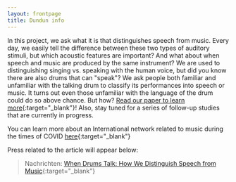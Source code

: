 ```yaml
---
layout: frontpage
title: Dundun info
---
```


In this project, we ask what it is that distinguishes speech from music. Every day, we easily tell the difference between these two types of auditory stimuli, but which acoustic features are important? 
And what about when speech and music are produced by the same instrument? We are used to distinguishing singing vs. speaking with the human voice, but did you know there are also drums that can "speak"? 
We ask people both familiar and unfamiliar with the talking drum to classify its performances into speech or music. It turns out even those unfamiliar with the language of the drum could do so above chance. But how?
[Read our paper to learn more](https://doi.org/10.3389/fpsyg.2021.652673){:target="_blank"}! Also, stay tuned for a series of follow-up studies that are currently in progress. 

You can learn more about an International network related to music during the times of COVID [here](https://www.aesthetics.mpg.de/en/research/department-of-music/musicovid-an-international-research-network.html){:target="_blank"}

Press related to the article will appear below: 
> Nachrichten: [When Drums Talk: How We Distinguish Speech from Music](https://nachrichten.idw-online.de/2021/07/13/when-drums-talk-how-we-distinguish-speech-from-music/){:target="_blank"}
